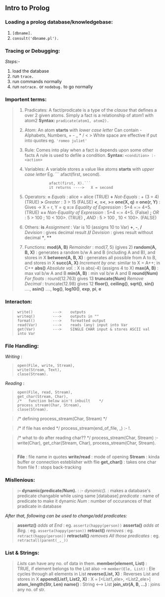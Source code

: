 ## Intro  to Prolog

### Loading a prolog database/knowledgebase:
1. ```[dbname].```
2. ```consult('dbname.pl').```

### Tracing or Debugging:
*Steps:-*
1. load the database
2. run ```trace.```
3. run commands normally
4. run ```notrace.``` or ```nodebug.``` to go normally

### Importent terms:
> 1. Pradicates:
>           A fact/prodicate is a type of the _clause_ that defines a over 2 given atoms. Simply a fact is a relationship of atom1 with atom2
>           **Syntax:** ``` pradicate(atom1, atom2). ```
> 2. Atom:
>           An atom **starts** with *lower case letter*
>           Can contain - Alphabets, Numbers, + - _ * / < >
>           White space are effective if put into quotes eg. ``` 'romeo juliet' ```
> 3. Rule:
>           Comes into play when a fact is depends upon some other facts
>           A rule is used to defile a condition.
>           **Syntax:** ``` <condition> :- <action> ```
> 4. Variables: 
>           A variable stores a value like atoms
>           **starts** with *upper case letter*
>           Eg. ``` afact(first, second).
>
>                   afact(first, X).```
>                   it returns ---->   X = second
> 5. Operators: 
>           **=** _Equals_ : alice = alice    (TRUE)
>           **\+** _Not-Equals_ : \+ (3 = 4)    (TRUE)
>           **>** _Greater_ : 3 > 15    (FALSE)
>           **<**, **=<**, **>=**
>           **one(X, q) = one(r, Y)** : Gives ->  X = r, Y = q
>           **=:=** _Equality of Expression_ : 5+4 =:= 4+5.  (TRUE)
>           **=\=** _Non-Equality of Expression_ : 5+4 =:= 4+5.  (False)
>           **;** _OR_ : 5 > 100 ; 10 < 100>.  (TRUE)
>           **,** _AND_ : 5 > 100 , 10 < 100>.  (FALSE)
> 6. Others: 
>           **is** _Assignment_ : Var is 10  (assigns 10 to Var)
>           **+**, **-**, 
>           **/** _Devision_ : gives decimal result
>           **//** _Devision_ : gives result without decimal
>           __*__, __**__
> 7. Functions: 
>           **mod(A, B)** _Remainder_ : mod(7, 5)    (gives 2)
>           **random(A, B, X)** : generates a random b/w A and B (including A and B), and stores in X
>           **between(A, B, X)** : generates all possible from A to B, and stores in X
>           **succ(A, X)** _Increment by one_: similar to X = A++; in C++
>           **abs()** _Absolute val._ : X is abs(-4) (assigns 4 to X)
>           **max(A, B)** : max val b/w A and B
>           **min(A, B)** : min val b/w A and B
>           **round(Num)** _For floats_ :  round(12.763) gives 13
>           **truncate(Num)** _Remove Decimal_ : truncate(12.98) gives 12
>           **floor()**, **ceiling()**, **sqrt()**, **sin()** ...., **asin()** ...., **log()**, **log10()**, **exp**, **pi**, **e**

### Interacton:
>  ```
>  write()         --->    outputs
>  writeq()        --->    outputs in ""
>  format()        --->    formatted output
>  read(Var)       --->    reads (any) input into Var
>  get(Var)        --->    SINGLE CHAR input & stores ASCII val into Var
>  ```

### File Handling:
_Writing_ :
>  ```
>  open(File, write, Stream),
>  write(Stream, Text),
>  close(Stream).
>  ```

_Reading_ :
>  ```
>  open(File, read, Stream),
>  get_char(Stream, Char),
>  /*   function below ain't inbuilt    */
>  process_stream(Char, Stream),   
>  close(Stream).


>  /*   defining process_stream(Char, Stream)   */

>  /*   if file has ended   */
>  process_stream(end_of_file, _) :-
>      !.

>  /*   what to do after reading char??   */
>  process_stream(Char, Stream) :-
>      write(Char),
>      get_char(Stream, Char),
>      process_stream(Char, Stream).
>  ```

>  **File** : file name in quotes
>  **write/read** : mode of opening
>  **Stream** : kinda buffer or connection esteblisher with flie
>  **get_char()** : takes one char from file
>  **!** : stops back-tracking

### Misllenious: 
>  **:- dynamic(predicate/Num).** :
>          _:- dynamic()._ : makes a database's predicate changable while using same \[database]
>          _predicate_ : name of predicate to make it dynamic
>          _Num_ : number of occurances of that pradicate in database

_After that, following can be used to change/add pradicates:_
>  **assertz()** _adds at End_ : eg. ```assertz(happy(person))```
>  **asserta()** _adds at Beg._ : eg. ```asserta(happy(person))```
>  **retract()** _removes_ : eg. ```retract(happy(person))```
>  **retractall()** _removes All those predicates_ : eg. ```retractall(parent(_,_))```

### List & Strings:
>  _Lists_ can have any no. of data in them.
>  **member(element, List)** : TRUE, if element belongs to the List
>  also -->  ```member(Ele, List)``` : Ele cycles through all elements in List
>  **reverse(List, X)** : Reverses List and stores in X
>  **append(List1, List2, X)** : X = [<List1_ele>, <List2_ele>]
>  **atom_length(Str, Len)**
>  **name()** : String <--> List
>  **join_str(A, B, ...)** : joins any no. of str.